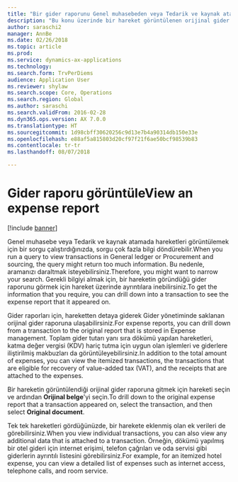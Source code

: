 ```yaml
---
title: "Bir gider raporunu Genel muhasebeden veya Tedarik ve kaynak atamadan görüntüleme"
description: "Bu konu üzerinde bir hareket görüntülenen orijinal gider raporunun nasıl görüntüleneceğini açıklar."
author: saraschi2
manager: AnnBe
ms.date: 02/26/2018
ms.topic: article
ms.prod: 
ms.service: dynamics-ax-applications
ms.technology: 
ms.search.form: TrvPerDiems
audience: Application User
ms.reviewer: shylaw
ms.search.scope: Core, Operations
ms.search.region: Global
ms.author: saraschi
ms.search.validFrom: 2016-02-28
ms.dyn365.ops.version: AX 7.0.0
ms.translationtype: HT
ms.sourcegitcommit: 1d98cbff30620256c9d13e7b4a90314db150e33e
ms.openlocfilehash: e88af5a815803d20cf97f21f6ae50bcf98539b83
ms.contentlocale: tr-tr
ms.lasthandoff: 08/07/2018

---
```


# <a name="view-an-expense-report"></a><span data-ttu-id="864b2-103">Gider raporu görüntüle</span><span class="sxs-lookup"><span data-stu-id="864b2-103">View an expense report</span></span>

[!include [banner](../includes/banner.md)]

<span data-ttu-id="864b2-104">Genel muhasebe veya Tedarik ve kaynak atamada hareketleri görüntülemek için bir sorgu çalıştırdığınızda, sorgu çok fazla bilgi döndürebilir.</span><span class="sxs-lookup"><span data-stu-id="864b2-104">When you run a query to view transactions in General ledger or Procurement and sourcing, the query might return too much information.</span></span> <span data-ttu-id="864b2-105">Bu nedenle, aramanızı daraltmak isteyebilirsiniz.</span><span class="sxs-lookup"><span data-stu-id="864b2-105">Therefore, you might want to narrow your search.</span></span> <span data-ttu-id="864b2-106">Gerekli bilgiyi almak için, bir hareketin göründüğü gider raporunu görmek için hareket üzerinde ayrıntılara inebilirsiniz.</span><span class="sxs-lookup"><span data-stu-id="864b2-106">To get the information that you require, you can drill down into a transaction to see the expense report that it appeared on.</span></span>

<span data-ttu-id="864b2-107">Gider raporları için, hareketten detaya giderek Gider yönetiminde saklanan orijinal gider raporuna ulaşabilirsiniz.</span><span class="sxs-lookup"><span data-stu-id="864b2-107">For expense reports, you can drill down from a transaction to the original report that is stored in Expense management.</span></span> <span data-ttu-id="864b2-108">Toplam gider tutarı yanı sıra dökümü yapılan hareketleri, katma değer vergisi (KDV) hariç tutma için uygun olan işlemleri ve giderlere iliştirilmiş makbuzları da görüntüleyebilirsiniz.</span><span class="sxs-lookup"><span data-stu-id="864b2-108">In addition to the total amount of expenses, you can view the itemized transactions, the transactions that are eligible for recovery of value-added tax (VAT), and the receipts that are attached to the expenses.</span></span>

<span data-ttu-id="864b2-109">Bir hareketin görüntülendiği orijinal gider raporuna gitmek için hareketi seçin ve ardından **Orijinal belge**'yi seçin.</span><span class="sxs-lookup"><span data-stu-id="864b2-109">To drill down to the original expense report that a transaction appeared on, select the transaction, and then select **Original document**.</span></span>

<span data-ttu-id="864b2-110">Tek tek hareketleri gördüğünüzde, bir harekete eklenmiş olan ek verileri de görebilirsiniz.</span><span class="sxs-lookup"><span data-stu-id="864b2-110">When you view individual transactions, you can also view any additional data that is attached to a transaction.</span></span> <span data-ttu-id="864b2-111">Örneğin, dökümü yapılmış bir otel gideri için internet erişimi, telefon çağrıları ve oda servisi gibi giderlerin ayrıntılı listesini görebilirsiniz.</span><span class="sxs-lookup"><span data-stu-id="864b2-111">For example, for an itemized hotel expense, you can view a detailed list of expenses such as internet access, telephone calls, and room service.</span></span>

